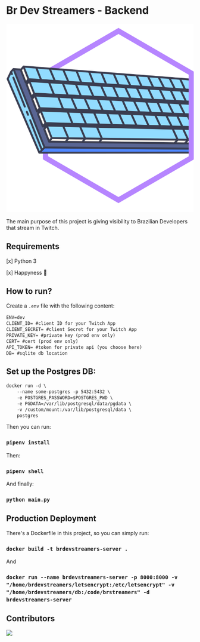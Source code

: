 # Br Dev Streamers - Backend

![Logo](./logo.svg)

The main purpose of this project is giving visibility to Brazilian Developers that stream in Twitch.


## Requirements

[x] Python 3

[x] Happyness 🙂


## How to run?

Create a `.env` file with the following content:

```
ENV=dev
CLIENT_ID= #client ID for your Twitch App
CLIENT_SECRET= #client Secret for your Twitch App
PRIVATE_KEY= #private key (prod env only)
CERT= #cert (prod env only)
API_TOKEN= #token for private api (you choose here)
DB= #sqlite db location
```


## Set up the Postgres DB:

```
docker run -d \
    --name some-postgres -p 5432:5432 \
    -e POSTGRES_PASSWORD=$POSTGRES_PWD \
    -e PGDATA=/var/lib/postgresql/data/pgdata \
    -v /custom/mount:/var/lib/postgresql/data \
    postgres
```


Then you can run:

### `pipenv install`

Then:

### `pipenv shell`

And finally:

### `python main.py`


## Production Deployment

There's a Dockerfile in this project, so you can simply run:

### `docker build -t brdevstreamers-server .`


And

### `docker run --name brdevstreamers-server -p 8000:8000 -v "/home/brdevstreamers/letsencrypt:/etc/letsencrypt" -v "/home/brdevstreamers/db:/code/brstreamers" -d brdevstreamers-server`


## Contributors
<a href="https://github.com/Br-Dev-Streamers/brdevstreamers/graphs/contributors">
  <img src="https://contrib.rocks/image?repo=Br-Dev-Streamers/brdevstreamers" />
</a>
